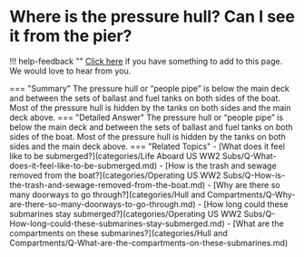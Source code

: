 # Where is the pressure hull?  Can I see it from the pier?

!!! help-feedback ""
    [Click here](https://replace.md) if you have something to add to this page. We would love to hear from you.

=== "Summary"
    The pressure hull or “people pipe” is below the main deck and between the sets of ballast and fuel tanks on both sides of the boat. Most of the pressure hull is hidden by the tanks on both sides and the main deck above.
=== "Detailed Answer"
    The pressure hull or “people pipe” is below the main deck and between the sets of ballast and fuel tanks on both sides of the boat.  Most of the pressure hull is hidden by the tanks on both sides and the main deck above.
=== "Related Topics"
    - [What does it feel like to be submerged?](categories/Life Aboard US WW2 Subs/Q-What-does-it-feel-like-to-be-submerged.md)
    - [How is the trash and sewage removed from the boat?](categories/Operating US WW2 Subs/Q-How-is-the-trash-and-sewage-removed-from-the-boat.md)
    - [Why are there so many doorways to go through?](categories/Hull and Compartments/Q-Why-are-there-so-many-doorways-to-go-through.md)
    - [How long could these submarines stay submerged?](categories/Operating US WW2 Subs/Q-How-long-could-these-submarines-stay-submerged.md)
    - [What are the compartments on these submarines?](categories/Hull and Compartments/Q-What-are-the-compartments-on-these-submarines.md)
